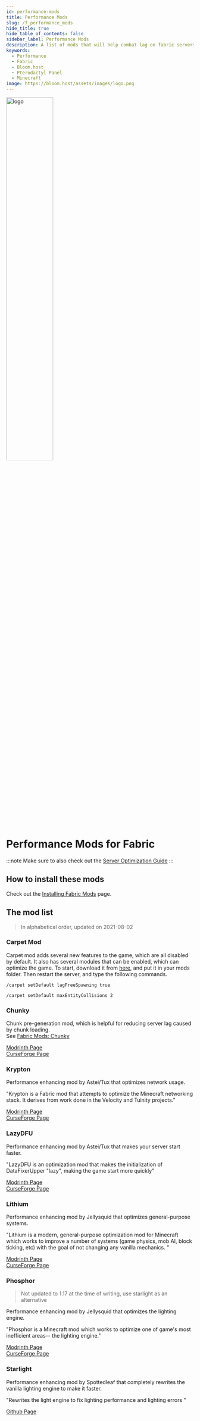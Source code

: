 ```yaml
---
id: performance-mods
title: Performance Mods
slug: /f_performance_mods
hide_title: true
hide_table_of_contents: false
sidebar_label: Performance Mods
description: A list of mods that will help combat lag on fabric servers.
keywords:
  - Performance
  - Fabric
  - Bloom.host
  - Pterodactyl Panel
  - Minecraft
image: https://bloom.host/assets/images/logo.png
---
```


<div class="text--center">
<img src="https://bloom.host/logo-white.svg" alt="logo" height="50%" width="50%"/>
<h1>Performance Mods for Fabric</h1>
</div>

:::note
Make sure to also check out the [Server Optimization Guide](../../running_a_server/optimization.md)
:::

## How to install these mods

Check out the [Installing Fabric Mods](../fabric-setup.md) page.

## The mod list
> In alphabetical order, updated on 2021-08-02
### Carpet Mod

Carpet mod adds several new features to the game, which are all disabled by default. It also has several modules that can be enabled, which can optimize the game. To start, download it from [here](https://www.curseforge.com/minecraft/mc-mods/carpet), and put it in your mods folder. Then restart the server, and type the following commands.

`/carpet setDefault lagFreeSpawning true` 

`/carpet setDefault maxEntityCollisions 2`

### Chunky 

Chunk pre-generation mod, which is helpful for reducing server lag caused by chunk loading.  
See [Fabric Mods: Chunky](../multiplatform/chunky.md)

[Modrinth Page](https://modrinth.com/mod/chunky)  
[CurseForge Page](https://www.curseforge.com/minecraft/mc-mods/chunky-pregenerator)

### Krypton
Performance enhancing mod by Astei/Tux that optimizes network usage.

"Krypton is a Fabric mod that attempts to optimize the Minecraft networking stack. It derives from work done in the Velocity and Tuinity projects."

[Modrinth Page](https://modrinth.com/mod/krypton)  
[CurseForge Page](https://www.curseforge.com/minecraft/mc-mods/krypton)

### LazyDFU
Performance enhancing mod by Astei/Tux that makes your server start faster.

"LazyDFU is an optimization mod that makes the initialization of DataFixerUpper "lazy", making the game start more quickly"

[Modrinth Page](https://modrinth.com/mod/lazydfu)  
[CurseForge Page](https://www.curseforge.com/minecraft/mc-mods/lazydfu)

### Lithium

Performance enhancing mod by Jellysquid that optimizes general-purpose systems.

"Lithium is a modern, general-purpose optimization mod for Minecraft which works to improve a number of systems (game physics, mob AI, block ticking, etc) with the goal of not changing any vanilla mechanics. "

[Modrinth Page](https://modrinth.com/mod/lithium)  
[CurseForge Page](https://www.curseforge.com/minecraft/mc-mods/lithium/)  

### Phosphor
> Not updated to 1.17 at the time of writing, use starlight as an alternative

Performance enhancing mod by Jellysquid that optimizes the lighting engine.

"Phosphor is a Minecraft mod which works to optimize one of game's most inefficient areas-- the lighting engine."

[Modrinth Page](https://modrinth.com/mod/phosphor)  
[CurseForge Page](https://www.curseforge.com/minecraft/mc-mods/phosphor/)

### Starlight

Performance enhancing mod by Spottedleaf that completely rewrites the vanilla lighting engine to make it faster.  

"Rewrites the light engine to fix lighting performance and lighting errors "

[Github Page](https://github.com/Spottedleaf/Starlight)
